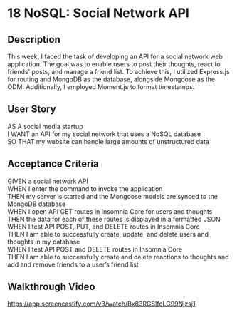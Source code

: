 # 18 NoSQL: Social Network API

## Description

This week, I faced the task of developing an API for a social network web application. The goal was to enable users to post their thoughts, react to friends' posts, and manage a friend list. To achieve this, I utilized Express.js for routing and MongoDB as the database, alongside Mongoose as the ODM. Additionally, I employed Moment.js to format timestamps.

## User Story

AS A social media startup  
I WANT an API for my social network that uses a NoSQL database  
SO THAT my website can handle large amounts of unstructured data

## Acceptance Criteria

GIVEN a social network API  
WHEN I enter the command to invoke the application  
THEN my server is started and the Mongoose models are synced to the MongoDB database  
WHEN I open API GET routes in Insomnia Core for users and thoughts  
THEN the data for each of these routes is displayed in a formatted JSON  
WHEN I test API POST, PUT, and DELETE routes in Insomnia Core  
THEN I am able to successfully create, update, and delete users and thoughts in my database  
WHEN I test API POST and DELETE routes in Insomnia Core  
THEN I am able to successfully create and delete reactions to thoughts and add and remove friends to a user’s friend list

## Walkthrough Video

https://app.screencastify.com/v3/watch/Bx83RGSlfoLG99Njzsj1
